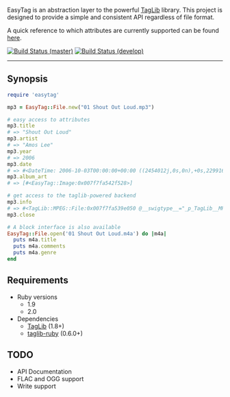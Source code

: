 EasyTag is an abstraction layer to the powerful [TagLib](http://taglib.github.io/) library. This project is designed to provide a simple and consistent API regardless of file format.

A quick reference to which attributes are currently supported can be found [here](https://github.com/cjlucas/ruby-easytag/wiki/Currently-Supported-Attributes).

[![Build Status (master)](https://travis-ci.org/cjlucas/ruby-easytag.png?branch=master "Branch: master")](https://travis-ci.org/cjlucas/ruby-easytag)
[![Build Status (develop)](https://travis-ci.org/cjlucas/ruby-easytag.png?branch=develop "Branch: develop")](https://travis-ci.org/cjlucas/ruby-easytag)

---
## Synopsis ##
```ruby
require 'easytag'

mp3 = EasyTag::File.new("01 Shout Out Loud.mp3")

# easy access to attributes
mp3.title
# => "Shout Out Loud"
mp3.artist
# => "Amos Lee"
mp3.year
# => 2006
mp3.date
# => #<DateTime: 2006-10-03T00:00:00+00:00 ((2454012j,0s,0n),+0s,2299161j)>
mp3.album_art
# => [#<EasyTag::Image:0x007f7fa542f528>]

# get access to the taglib-powered backend
mp3.info
# => #<TagLib::MPEG::File:0x007f7fa539e050 @__swigtype__="_p_TagLib__MPEG__File">
mp3.close

# A block interface is also available
EasyTag::File.open('01 Shout Out Loud.m4a') do |m4a|
  puts m4a.title
  puts m4a.comments
  puts m4a.genre
end
```
## Requirements ##
- Ruby versions
  - 1.9
  - 2.0
- Dependencies
  - [TagLib](http://taglib.github.io/) (1.8+)
  - [taglib-ruby](https://github.com/robinst/taglib-ruby) (0.6.0+)

## TODO ##
- API Documentation
- FLAC and OGG support
- Write support

